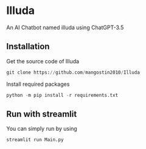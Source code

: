 # Illuda
An AI Chatbot named illuda using ChatGPT-3.5

## Installation
Get the source code of Illuda
```python
git clone https://github.com/mangostin2010/Illuda
```

Install required packages
```python
python -m pip install -r requirements.txt
```

## Run with streamlit
You can simply run by using
```python
streamlit run Main.py
```
